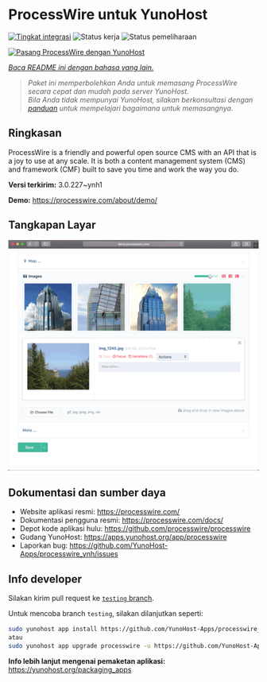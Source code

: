 <!--
N.B.: README ini dibuat secara otomatis oleh <https://github.com/YunoHost/apps/tree/master/tools/readme_generator>
Ini TIDAK boleh diedit dengan tangan.
-->

# ProcessWire untuk YunoHost

[![Tingkat integrasi](https://dash.yunohost.org/integration/processwire.svg)](https://ci-apps.yunohost.org/ci/apps/processwire/) ![Status kerja](https://ci-apps.yunohost.org/ci/badges/processwire.status.svg) ![Status pemeliharaan](https://ci-apps.yunohost.org/ci/badges/processwire.maintain.svg)

[![Pasang ProcessWire dengan YunoHost](https://install-app.yunohost.org/install-with-yunohost.svg)](https://install-app.yunohost.org/?app=processwire)

*[Baca README ini dengan bahasa yang lain.](./ALL_README.md)*

> *Paket ini memperbolehkan Anda untuk memasang ProcessWire secara cepat dan mudah pada server YunoHost.*  
> *Bila Anda tidak mempunyai YunoHost, silakan berkonsultasi dengan [panduan](https://yunohost.org/install) untuk mempelajari bagaimana untuk memasangnya.*

## Ringkasan

ProcessWire is a friendly and powerful open source CMS with an API that is a joy to use at any scale. It is both a content management system (CMS) and framework (CMF) built to save you time and work the way you do. 


**Versi terkirim:** 3.0.227~ynh1

**Demo:** <https://processwire.com/about/demo/>

## Tangkapan Layar

![Tangkapan Layar pada ProcessWire](./doc/screenshots/screenshot.png)

## Dokumentasi dan sumber daya

- Website aplikasi resmi: <https://processwire.com/>
- Dokumentasi pengguna resmi: <https://processwire.com/docs/>
- Depot kode aplikasi hulu: <https://github.com/processwire/processwire>
- Gudang YunoHost: <https://apps.yunohost.org/app/processwire>
- Laporkan bug: <https://github.com/YunoHost-Apps/processwire_ynh/issues>

## Info developer

Silakan kirim pull request ke [`testing` branch](https://github.com/YunoHost-Apps/processwire_ynh/tree/testing).

Untuk mencoba branch `testing`, silakan dilanjutkan seperti:

```bash
sudo yunohost app install https://github.com/YunoHost-Apps/processwire_ynh/tree/testing --debug
atau
sudo yunohost app upgrade processwire -u https://github.com/YunoHost-Apps/processwire_ynh/tree/testing --debug
```

**Info lebih lanjut mengenai pemaketan aplikasi:** <https://yunohost.org/packaging_apps>
